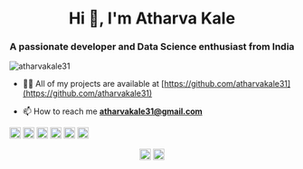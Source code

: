 <h1 align="center">Hi 👋, I'm Atharva Kale</h1>
<h3 align="center">A passionate developer and Data Science enthusiast from India</h3>
<p align="left"> <img src="https://komarev.com/ghpvc/?username=atharvakale31" alt="atharvakale31" /> </p>

- 👨‍💻 All of my projects are available at [https://github.com/atharvakale31](https://github.com/atharvakale31)

- 📫 How to reach me **atharvakale31@gmail.com**

<p align="left"><img src="https://konpa.github.io/devicon/devicon.git/icons/android/android-original-wordmark.svg" alt="android" width="20" height="20"/> <img src="https://konpa.github.io/devicon/devicon.git/icons/cplusplus/cplusplus-original.svg" alt="cplusplus" width="20" height="20"/> <img src="https://konpa.github.io/devicon/devicon.git/icons/django/django-original.svg" alt="django" width="20" height="20"/> <img src="https://konpa.github.io/devicon/devicon.git/icons/java/java-original-wordmark.svg" alt="java" width="20" height="20"/> <img src="https://konpa.github.io/devicon/devicon.git/icons/mysql/mysql-original-wordmark.svg" alt="mysql" width="20" height="20"/> <img src="https://konpa.github.io/devicon/devicon.git/icons/python/python-original-wordmark.svg" alt="python" width="20" height="20"/></p><p align="center">
<a href="https://linkedin.com/in/atharvakale31" target="blank"><img align="center" src="https://cdn.jsdelivr.net/npm/simple-icons@3.0.1/icons/linkedin.svg" alt="atharvakale31" height="20" width="20" /></a>
<a href="https://instagram.com/atharva_kale_" target="blank"><img align="center" src="https://cdn.jsdelivr.net/npm/simple-icons@3.0.1/icons/instagram.svg" alt="atharva_kale_" height="20" width="20" /></a>
</p>
